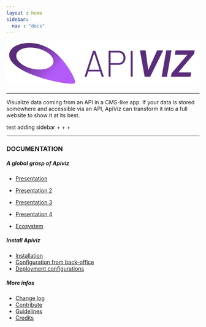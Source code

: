 ```yaml
---
layout : home
sidebar:
  nav : "docs"
---
```



![APIVIZ-BRAND](./static/logos/logo_apiviz_15.png)

-------

Visualize data coming from an API in a CMS-like app. 
If your data is stored somewhere and accessible via an API, ApiViz can transform it into a full website to show it at its best. 

test adding sidebar + + +

--------

### DOCUMENTATION 


##### A global grasp of Apiviz
- [Presentation](/docs/presentation/screenshots)
- [Presentation 2](/presentation/screenshots)
- [Presentation 3](/_docs/PRESENTATION.md)
- [Presentation 4](/apiviz-frontend/presentation/screenshots)

- [Ecosystem](/ECOSYSTEM.md)

##### Install Apiviz
- [Installation](/_docs/INSTALLATION.md)
- [Configuration from back-office](/_docs/BACKOFFICE.md)
- [Deployment configurations](/_docs/DEPLOY_CONFIGS.md)

##### More infos
- [Change log](/_docs/CHANGELOG.md)
- [Contribute](/_docs/CONTRIBUTE.md)
- [Guidelines](/_docs/GUIDELINES.md)
- [Credits](/_docs/CREDITS.md)


